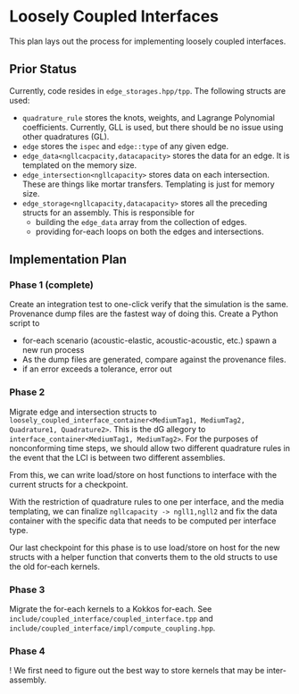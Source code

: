 # Loosely Coupled Interfaces

This plan lays out the process for implementing loosely coupled interfaces.

## Prior Status

Currently, code resides in `edge_storages.hpp/tpp`. The following structs are used:

- `quadrature_rule` stores the knots, weights, and Lagrange Polynomial coefficients. Currently, GLL is used, but there should be no issue using other quadratures (GL).
- `edge` stores the `ispec` and `edge::type` of any given edge.
- `edge_data<ngllcacpacity,datacapacity>` stores the data for an edge. It is templated on the memory size.
- `edge_intersection<ngllcapacity>` stores data on each intersection. These are things like mortar transfers. Templating is just for memory size.
- `edge_storage<ngllcapacity,datacapacity>` stores all the preceding structs for an assembly. This is responsible for
  - building the `edge_data` array from the collection of edges.
  - providing for-each loops on both the edges and intersections.

## Implementation Plan

### Phase 1 (complete)

Create an integration test to one-click verify that the simulation is the same. Provenance dump files are the fastest way of doing this. Create a Python script to

- for-each scenario (acoustic-elastic, acoustic-acoustic, etc.) spawn a new run process
- As the dump files are generated, compare against the provenance files.
- if an error exceeds a tolerance, error out

### Phase 2

Migrate edge and intersection structs to `loosely_coupled_interface_container<MediumTag1, MediumTag2, Quadrature1, Quadrature2>`. This is the dG allegory to `interface_container<MediumTag1, MediumTag2>`. For the purposes of nonconforming time steps, we should allow two different quadrature rules in the event that the LCI is between two different assemblies.

From this, we can write load/store on host functions to interface with the current structs for a checkpoint.

With the restriction of quadrature rules to one per interface, and the media templating, we can finalize `ngllcapacity -> ngll1,ngll2` and fix the data container with the specific data that needs to be computed per interface type.

Our last checkpoint for this phase is to use load/store on host for the new structs with a helper function that converts them to the old structs to use the old for-each kernels.

### Phase 3

Migrate the for-each kernels to a Kokkos for-each. See `include/coupled_interface/coupled_interface.tpp` and `include/coupled_interface/impl/compute_coupling.hpp`.


### Phase 4

! We first need to figure out the best way to store kernels that may be inter-assembly.
